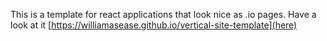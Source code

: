 This is a template for react applications that look nice as .io pages.
Have a look at it [https://williamasease.github.io/vertical-site-template](here)
